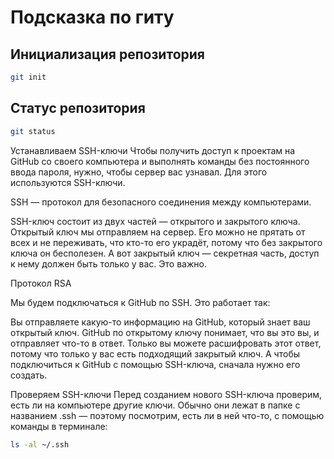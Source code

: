 # Подсказка по гиту

## Инициализация репозитория

```sh
git init
```

## Статус репозитория

```sh
git status
```

Устанавливаем SSH-ключи
Чтобы получить доступ к проектам на GitHub со своего компьютера и выполнять команды без постоянного ввода пароля, нужно, чтобы сервер вас узнавал. Для этого используются SSH-ключи.

SSH — протокол для безопасного соединения между компьютерами.

SSH-ключ состоит из двух частей — открытого и закрытого ключа. Открытый ключ мы отправляем на сервер. Его можно не прятать от всех и не переживать, что кто-то его украдёт, потому что без закрытого ключа он бесполезен. А вот закрытый ключ — секретная часть, доступ к нему должен быть только у вас. Это важно.

Протокол RSA

Мы будем подключаться к GitHub по SSH. Это работает так:

Вы отправляете какую-то информацию на GitHub, который знает ваш открытый ключ.
GitHub по открытому ключу понимает, что вы это вы, и отправляет что-то в ответ.
Только вы можете расшифровать этот ответ, потому что только у вас есть подходящий закрытый ключ.
А чтобы подключиться к GitHub с помощью SSH-ключа, сначала нужно его создать.

Проверяем SSH-ключи
Перед созданием нового SSH-ключа проверим, есть ли на компьютере другие ключи. Обычно они лежат в папке с названием .ssh — поэтому посмотрим, есть ли в ней что-то, с помощью команды в терминале:

```sh
ls -al ~/.ssh
```
